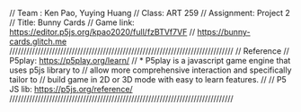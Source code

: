 // Team : Ken Pao, Yuying Huang
// Class: ART 259
// Assignment: Project 2
// Title: Bunny Cards
// Game link: https://editor.p5js.org/kpao2020/full/fzBTVf7VF
//            https://bunny-cards.glitch.me
///////////////////////////////////////////////////////////////////////////////
// Reference
// P5play: https://p5play.org/learn/
//        * P5play is a javascript game engine that uses p5js library to
//          allow more comprehensive interaction and specifically tailor to 
//          build game in 2D or 3D mode with easy to learn features.
//
// P5 JS lib: https://p5js.org/reference/
///////////////////////////////////////////////////////////////////////////////
